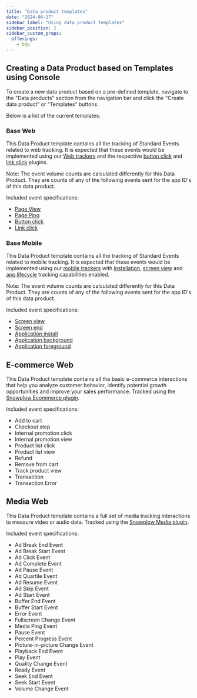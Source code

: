 ```yaml
---
title: "Data product templates"
date: "2024-06-17"
sidebar_label: "Using data product templates"
sidebar_position: 2
sidebar_custom_props:
  offerings:
    - bdp
---
```


## Creating a Data Product based on Templates using Console

To create a new data product based on a pre-defined template, navigate to the "Data products" section from the navigation bar and click the "Create data product" or "Templates" buttons.

Below is a list of the current templates:

### Base Web

This Data Product template contains all the tracking of Standard Events related to web tracking. It is expected that these events would be implemented using our [Web trackers](/docs/collecting-data/collecting-from-own-applications/javascript-trackers/web-tracker/index.md) and the respective [button click](/docs/collecting-data/collecting-from-own-applications/javascript-trackers/web-tracker/tracking-events/button-click/index.md) and [link click](/docs/collecting-data/collecting-from-own-applications/javascript-trackers/web-tracker/tracking-events/link-click/index.md) plugins.

Note: The event volume counts are calculated differently for this Data Product. They are counts of any of the following events sent for the app ID's of this data product.

Included event specifications:

* [Page View](/docs/collecting-data/collecting-from-own-applications/javascript-trackers/web-tracker/tracking-events/page-views/)
* [Page Ping](/docs/collecting-data/collecting-from-own-applications/javascript-trackers/web-tracker/tracking-events/activity-page-pings/)
* [Button click](/docs/collecting-data/collecting-from-own-applications/javascript-trackers/web-tracker/tracking-events/button-click/index.md)
* [Link click](/docs/collecting-data/collecting-from-own-applications/javascript-trackers/web-tracker/tracking-events/link-click/index.md)

### Base Mobile

This Data Product template contains all the tracking of Standard Events related to mobile tracking. It is expected that these events would be implemented using our [mobile trackers](/docs/collecting-data/collecting-from-own-applications/mobile-trackers/index.md) with [installation](/docs/collecting-data//collecting-from-own-applications/mobile-trackers/tracking-events/installation-tracking/index.md), [screen view](/docs/collecting-data//collecting-from-own-applications/mobile-trackers/tracking-events/screen-tracking/index.md) and [app lifecycle](/docs/collecting-data//collecting-from-own-applications/mobile-trackers/tracking-events/lifecycle-tracking/index.md) tracking capabilities enabled.

Note: The event volume counts are calculated differently for this Data Product. They are counts of any of the following events sent for the app ID's of this data product.

Included event specifications:

* [Screen view](/docs/collecting-data/collecting-from-own-applications/snowplow-tracker-protocol/ootb-data/page-and-screen-view-events/index.md#screen-view-events)
* [Screen end](/docs/collecting-data/collecting-from-own-applications/snowplow-tracker-protocol/ootb-data/page-activity-tracking/index.md#screen-end-event)
* [Application install](/docs/collecting-data/collecting-from-own-applications/snowplow-tracker-protocol/ootb-data/mobile-lifecycle-events/index.md#install-event)
* [Application background](/docs/collecting-data/collecting-from-own-applications/snowplow-tracker-protocol/ootb-data/mobile-lifecycle-events/index.md#background-event)
* [Application foreground](/docs/collecting-data/collecting-from-own-applications/snowplow-tracker-protocol/ootb-data/mobile-lifecycle-events/index.md#foreground-event)

## E-commerce Web

This Data Product template contains all the basic e-commerce interactions that help you analyze customer behavior, identify potential growth opportunities and improve your sales performance.
Tracked using the [Snowplow Ecommerce plugin](https://docs.snowplow.io/docs/collecting-data/collecting-from-own-applications/javascript-trackers/web-tracker/tracking-events/ecommerce/).

Included event specifications:

* Add to cart
* Checkout step
* Internal promotion click
* Internal promotion view
* Product list click
* Product list view
* Refund
* Remove from cart
* Track product view
* Transaction
* Transaction Error

## Media Web

This Data Product template contains a full set of media tracking interactions to measure video or audio data.
Tracked using the [Snowplow Media plugin](https://docs.snowplow.io/docs/collecting-data/collecting-from-own-applications/javascript-trackers/web-tracker/tracking-events/media/snowplow/).

Included event specifications:

* Ad Break End Event
* Ad Break Start Event
* Ad Click Event
* Ad Complete Event
* Ad Pause Event
* Ad Quartile Event
* Ad Resume Event
* Ad Skip Event
* Ad Start Event
* Buffer End Event
* Buffer Start Event
* Error Event
* Fullscreen Change Event
* Media Ping Event
* Pause Event
* Percent Progress Event
* Picture-in-picture Change Event
* Playback End Event
* Play Event
* Quality Change Event
* Ready Event
* Seek End Event
* Seek Start Event
* Volume Change Event

